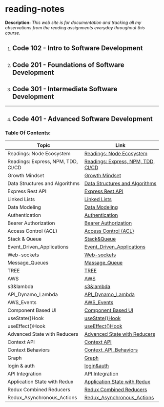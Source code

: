 # reading-notes
**Description:** _This web site is for documentation and tracking all my observations from the reading assignments everyday throughout this course._

1. ## Code 102 - Intro to Software Development

2. ## Code 201 - Foundations of Software Development

3. ## Code 301 - Intermediate Software Development

__________________________________________

4. ## Code 401 - Advanced Software Development

### Table Of Contents:

| Topic|Link |
|------|-----|
| Readings: Node Ecosystem        | [Readings: Node Ecosystem](./401_reading-notes/CLASS_01_A.md)|
| Readings: Express, NPM, TDD, CI/CD | [Readings: Express, NPM, TDD, CI/CD](./401_reading-notes/CLASS_01_B.md)|
| Growth Mindset                  | [Growth Mindset](./401_reading-notes/Growth_Mindset.md)|
| Data Structures and Algorithms  | [Data Structures and Algorithms](./401_reading-notes/PREP_DSA.md)|
| Express Rest API| [Express Rest API](./401_reading-notes/CLASS02_E_REST_API.md)|
| Linked Lists| [Linked Lists](./401_reading-notes/Linked_Lists.md)|
| Data Modeling| [Data Modeling](./401_reading-notes/data_modeling.md)|
| Authentication| [Authentication](./401_reading-notes/Authentication.md)|
| Bearer Authorization| [Bearer Authorization](./401_reading-notes/BearerAuthorization.md)|
| Access Control (ACL)| [Access Control (ACL)](./401_reading-notes/Access_Control.md)|
| Stack & Queue| [Stack&Queue](./401_reading-notes/Stack&Queue.md)|
| Event_Driven_Applications| [Event_Driven_Applications](./401_reading-notes/Event_Driven_Applications.md)|
| Web-sockets| [Web-sockets](./401_reading-notes/Web-sockets.md)|
| Message_Queues| [Massage_Queue](./401_reading-notes/Massage_Queue.md)|
| TREE| [TREE](./401_reading-notes/Tree.md)|
| AWS| [AWS](./401_reading-notes/AWS.md)|
|s3&lambda| [s3&lambda](./401_reading-notes/s3&lambda.md)|
|API_Dynamo_Lambda| [API_Dynamo_Lambda](./401_reading-notes/API_Dynamo_Lambda.md)|
|AWS_Events| [AWS_Events](./401_reading-notes/AWS_Events.md)|
|Component Based UI| [Component Based UI](./401_reading-notes/Component_Based_UI.md)|
|useState()Hook| [useState()Hook](./401_reading-notes/useStateHook.md)|
|useEffect()Hook| [useEffect()Hook](./401_reading-notes/useEffectHook.md)|
|Advanced State with Reducers| [Advanced State with Reducers](./401_reading-notes/Advanced_State_with_Reducers.md)|
|Context API| [Context API](./401_reading-notes/Context_API.md)|
|Context Behaviors| [Context_API_Behaviors](./401_reading-notes/Context_API_Behaviors.md)|
|Graph| [Graph](./401_reading-notes/Graph.md)|
|login & auth| [login&auth](./401_reading-notes/login&auth.md)|
|API Integration| [API Integration](./401_reading-notes/API_Integration.md)|
|Application State with Redux| [Application State with Redux](./401_reading-notes/Application_State_with_Redux.md)|
|Redux Combined Reducers| [Redux Combined Reducers](./401_reading-notes/Redux_Combined_Reducers.md)|
|Redux_Asynchronous_Actions| [Redux_Asynchronous_Actions](./401_reading-notes/Redux_Asynchronous_Actions.md)|







